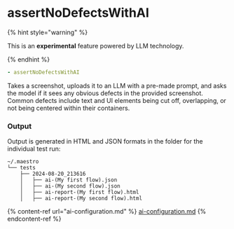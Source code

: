 # assertNoDefectsWithAI

{% hint style="warning" %}

This is an **experimental** feature powered by LLM technology.

{% endhint %}

```yaml
- assertNoDefectsWithAI
```

Takes a screenshot, uploads it to an LLM with a pre-made prompt, and asks the
model if it sees any obvious defects in the provided screenshot. Common defects
include text and UI elements being cut off, overlapping, or not being centered
within their containers.

### Output

Output is generated in HTML and JSON formats in the folder for the individual
test run:

```
~/.maestro
└── tests
    ├── 2024-08-20_213616
    │   ├── ai-(My first flow).json
    │   ├── ai-(My second flow).json
    │   ├── ai-report-(My first flow).html
    │   ├── ai-report-(My second flow).html
```

{% content-ref url="ai-configuration.md" %}
[ai-configuration.md](../../api-reference/configuration/ai-configuration.md)
{% endcontent-ref %}